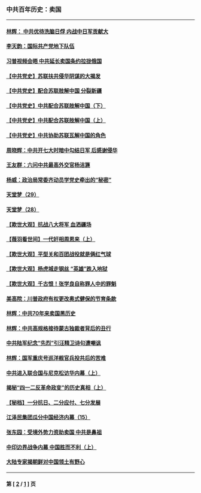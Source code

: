 ### 中共百年历史：卖国
---
#### [林辉： 中共优待洗脑日俘 内战中日军贡献大](../../pages/nf1176117/n13624644.md?09210430) 
#### [李天韵：国际共产党地下队伍](../../pages/nf1176117/n13611808.md?09210430) 
#### [习普视频会晤 中共延长卖国条约拉拢俄国](../../pages/nf1176117/n13060971.md?09210430) 
#### [【中共党史】苏联扶共侵华阴谋的大揭发](../../pages/nf1176117/n13056050.md?09210430) 
#### [【中共党史】配合苏联肢解中国 分裂新疆](../../pages/nf1176117/n13040700.md?09210430) 
#### [【中共党史】中共配合苏联肢解中国（下）](../../pages/nf1176117/n13035660.md?09210430) 
#### [【中共党史】中共配合苏联肢解中国（上）](../../pages/nf1176117/n13030262.md?09210430) 
#### [【中共党史】中共协助苏联瓦解中国的角色](../../pages/nf1176117/n13018109.md?09210430) 
#### [周晓辉：中共开七大时暗中勾结日军 后感谢侵华](../../pages/nf1176117/n12921960.md?09210430) 
#### [王友群：六问中共最高外交官杨洁篪](../../pages/nf1176117/n12836495.md?09210430) 
#### [杨威：政治局常委齐动员学党史牵出的“秘密”](../../pages/nf1176117/n12764642.md?09210430) 
#### [天堂梦（29）](../../pages/nf1176117/n12408465.md?09210430) 
#### [天堂梦（28）](../../pages/nf1176117/n12408309.md?09210430) 
#### [【欺世大观】抗战八大将军 血洒疆场](../../pages/nf1176117/n12357044.md?09210430) 
#### [【薇羽看世间】一代奸相周恩来（上）](../../pages/nf1176117/n12401109.md?09210430) 
#### [【欺世大观】平型关和百团战役就是俩红气球](../../pages/nf1176117/n12359157.md?09210430) 
#### [【欺世大观】杨虎城走钢丝 “英雄”跌入地狱](../../pages/nf1176117/n12358840.md?09210430) 
#### [【欺世大观】千古恨！张学良自称罪人中的罪魁](../../pages/nf1176117/n12358629.md?09210430) 
#### [美高院：川普政府有权更改奥式健保的节育条款](../../pages/nf1176117/n12242171.md?09210430) 
#### [林辉：中共70年来卖国黑历史](../../pages/nf1176117/n11552181.md?09210430) 
#### [林辉：中共高规格接待蒙古独裁者背后的丑行](../../pages/nf1176117/n11225005.md?09210430) 
#### [中共陆军纪念“先烈”引汪精卫诗句遭嘲讽](../../pages/nf1176117/n11153345.md?09210430) 
#### [林辉：国军重庆号巡洋舰官兵投共后的苦难](../../pages/nf1176117/n10997801.md?09210430) 
#### [中共进入联合国与尼克松访华内幕（上）](../../pages/nf1176117/n10138788.md?09210430) 
#### [揭秘“四一二反革命政变”的历史真相（上）](../../pages/nf1176117/n9996650.md?09210430) 
#### [【秘档】一分抗日、二分应付、七分发展](../../pages/nf1176117/n9331484.md?09210430) 
#### [江泽民集团瓜分中国经济内幕（15）](../../pages/nf1176117/n9268584.md?09210430) 
#### [张东园：受境外势力资助卖国 中共是鼻祖](../../pages/nf1176117/n9272480.md?09210430) 
#### [中印边界战争内幕 中国胜而不利（上）](../../pages/nf1176117/n9252458.md?09210430) 
#### [大陆专家揭朝鲜对中国领土有野心](../../pages/nf1176117/n9074056.md?09210430) 

---
#### 第 [ [2](./2.md?09210430) / [1](./1.md?09210430) ] 页
